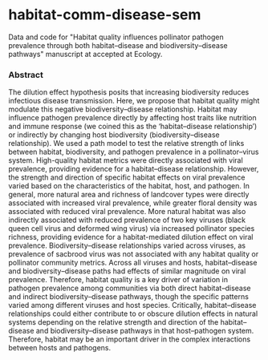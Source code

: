 # habitat-comm-disease-sem
Data and code for "Habitat quality influences pollinator pathogen prevalence through both habitat–disease and biodiversity–disease pathways" manuscript at accepted at Ecology.

### Abstract
The dilution effect hypothesis posits that increasing biodiversity reduces infectious disease transmission. Here, we propose that habitat quality might modulate this negative biodiversity–disease relationship. Habitat may influence pathogen prevalence directly by affecting host traits like nutrition and immune response (we coined this as the ‘habitat–disease relationship’) or indirectly by changing host biodiversity (biodiversity–disease relationship). We used a path model to test the relative strength of links between habitat, biodiversity, and pathogen prevalence in a pollinator–virus system. High-quality habitat metrics were directly associated with viral prevalence, providing evidence for a habitat–disease relationship. However, the strength and direction of specific habitat effects on viral prevalence varied based on the characteristics of the habitat, host, and pathogen. In general, more natural area and richness of landcover types were directly associated with increased viral prevalence, while greater floral density was associated with reduced viral prevalence. More natural habitat was also indirectly associated with reduced prevalence of two key viruses (black queen cell virus and deformed wing virus) via increased pollinator species richness, providing evidence for a habitat-mediated dilution effect on viral prevalence. Biodiversity–disease relationships varied across viruses, as prevalence of sacbrood virus was not associated with any habitat quality or pollinator community metrics. Across all viruses and hosts, habitat–disease and biodiversity–disease paths had effects of similar magnitude on viral prevalence. Therefore, habitat quality is a key driver of variation in pathogen prevalence among communities via both direct habitat–disease and indirect biodiversity–disease pathways, though the specific patterns varied among different viruses and host species. Critically, habitat–disease relationships could either contribute to or obscure dilution effects in natural systems depending on the relative strength and direction of the habitat–disease and biodiversity–disease pathways in that host–pathogen system. Therefore, habitat may be an important driver in the complex interactions between hosts and pathogens.